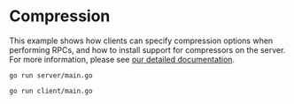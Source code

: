 # Compression

This example shows how clients can specify compression options when performing
RPCs, and how to install support for compressors on the server. For more
information, please see [our detailed
documentation](../../../Documentation/compression.md).

```
go run server/main.go
```

```
go run client/main.go
```
